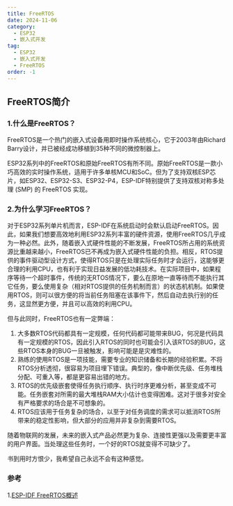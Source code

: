 ```yaml
---
title: FreeRTOS
date: 2024-11-06
category:
  - ESP32
  - 嵌入式开发
tag:
  - ESP32
  - 嵌入式开发
  - FreeRTOS
order: -1
---
```


## FreeRTOS简介

### 1.什么是FreeRTOS？

FreeRTOS是一个热门的嵌入式设备用即时操作系统核心，它于2003年由Richard Barry设计，并已被经成功移植到35种不同的微控制器上。

ESP32系列中的FreeRTOS和原始FreeRTOS有所不同。原始FreeRTOS是一款小巧高效的实时操作系统，适用于许多单核MCU和SoC。但为了支持双核ESP芯片，如ESP32、ESP32-S3、ESP32-P4，ESP-IDF特别提供了支持双核对称多处理 (SMP) 的 FreeRTOS 实现。

### 2.为什么学习FreeRTOS？

对于ESP32系列单片机而言，ESP-IDF在系统启动时会默认启动FreeRTOS。因此，如果我们想要高效地利用ESP32系列丰富的硬件资源，使用FreeRTOS几乎成为一种必然。此外，随着嵌入式硬件性能的不断发展，FreeRTOS所占用的系统资源比重越来越小，FreeRTOS已不再成为嵌入式硬件性能的负担。相反，RTOS提供的事件驱动型设计方式，使得RTOS只是在处理实际任务时才会运行，这能够更合理的利用CPU，也有利于实现日益发展的低功耗技术。在实际项目中，如果程序等待一个超时事件，传统的无RTOS情况下，要么在原地一直等待而不能执行其它任务，要么使用复杂（相对RTOS提供的任务机制而言）的状态机机制。如果使用RTOS，则可以很方便的将当前任务阻塞在该事件下，然后自动去执行别的任务，这显然更方便，并且可以高效的利用CPU。

但与此同时，FreeRTOS也有一定弊端：

1. 大多数RTOS代码都具有一定规模，任何代码都可能带来BUG，何况是代码具有一定规模的RTOS，因此引入RTOS的同时也可能会引入该RTOS的BUG，这些RTOS本身的BUG一旦被触发，影响可能是是灾难性的。
2. 熟练的使用RTOS是一项技能，需要专业的知识储备和长期的经验积累。不将RTOS分析透彻，很容易为项目埋下错误。典型的，像中断优先级、任务堆栈分配、可重入等，都是更容易出错的地方。
3. RTOS的优先级嵌套使得任务执行顺序、执行时序更难分析，甚至变成不可能。任务嵌套对所需的最大堆栈RAM大小估计也变得困难。这对于很多对安全有严格要求的场合是不可想象的。
4. RTOS应该用于任务复杂的场合，以至于对任务调度的需求可以抵消RTOS所带来的稳定性影响，但大部分的应用并非复杂到需要RTOS。

随着物联网的发展，未来的嵌入式产品必然更为复杂、连接性更强以及需要更丰富的用户界面。当处理这些任务时，一个好的RTOS就变得不可缺少了。

书到用时方恨少，我希望自己永远不会有这种感觉。

### 参考

1.[ESP-IDF FreeRTOS概述](https://docs.espressif.com/projects/esp-idf/zh_CN/v5.3.1/esp32s3/api-reference/system/freertos.html)
